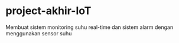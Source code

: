 # project-akhir-IoT
Membuat sistem monitoring suhu real-time dan sistem alarm dengan menggunakan sensor suhu
